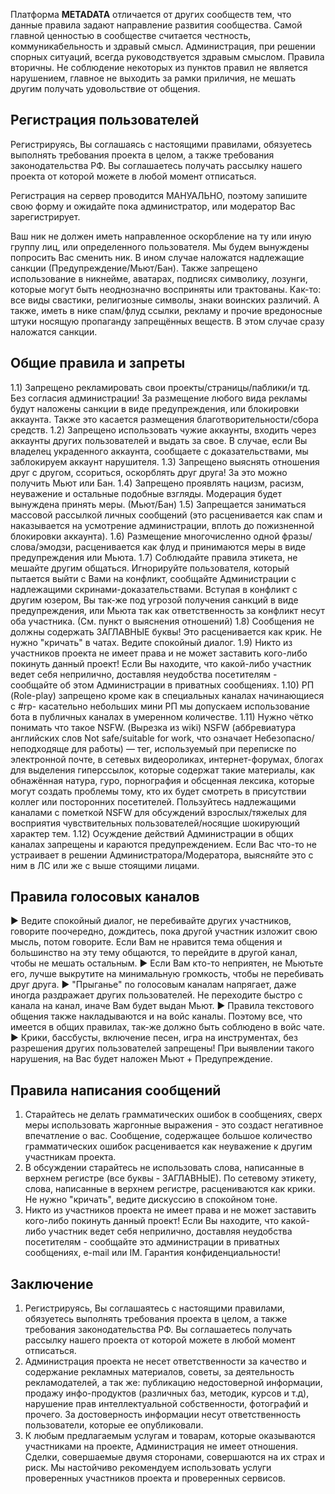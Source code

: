 Платформа **METADATA** отличается от других сообществ тем, что данные правила задают направление развития сообщества. Самой главной ценностью в сообществе считается честность, коммуникабельность и здравый смысл. Администрация, при решении спорных ситуаций, всегда руководствуется здравым смыслом. Правила вторичны. Не соблюдение некоторых из пунктов правил не является нарушением, главное не выходить за рамки приличия, не мешать другим получать удовольствие от общения.

## Регистрация пользователей

Регистрируясь, Вы соглашаясь с настоящими правилами, обязуетесь выполнять требования проекта в целом, а также требования законодательства РФ. Вы соглашаетесь получать рассылку нашего проекта от которой можете в любой момент отписаться.

Регистрация на сервер проводится МАНУАЛЬНО, поэтому запишите свою форму и ожидайте пока администратор, или модератор Вас зарегистрирует. 

Ваш ник не должен иметь направленное оскорбление на ту или иную группу лиц, или определенного пользователя. Мы будем вынуждены попросить Вас сменить ник. В ином случае наложатся надлежащие санкции (Предупреждение/Мьют/Бан).
Также запрещено использование в никнейме, аватарах, подписях символику, лозунги, которые могут быть неоднозначно восприняты или трактованы. Как-то: все виды свастики, религиозные символы, знаки воинских различий. А также, иметь в нике спам/флуд ссылки, рекламу и прочие вредоносные штуки носящую пропаганду запрещённых веществ. В этом случае сразу наложатся санкции.

## Общие правила и запреты

1.1) Запрещено рекламировать свои проекты/страницы/паблики/и тд. Без согласия администрации! За размещение любого вида рекламы будут наложены санкции в виде предупреждения, или блокировки аккаунта. 
Также это касается размещения благотворительности/сбора средств.
1.2) Запрещено использовать чужие аккаунты, входить через аккаунты других пользователей и выдать за свое. В случае, если Вы владелец украденного аккаунта, сообщаете с доказательствами, мы заблокируем аккаунт нарушителя.
1.3) Запрещено выяснять отношения друг с другом, ссориться, оскорблять друг друга! За это можно получить Мьют или Бан.
1.4) Запрещено проявлять нацизм, расизм, неуважение и остальные подобные взгляды. 
Модерация будет вынуждена принять меры. (Мьют/Бан)
1.5) Запрещается заниматься массовой рассылкой личных сообщений (это расценивается как спам и наказывается на усмотрение администрации, вплоть до пожизненной блокировки аккаунта).
1.6) Размещение многочисленно одной фразы/слова/эмодзи, расценивается как флуд и принимаются меры в виде предупреждения или Мьюта.
1.7) Соблюдайте правила этикета, не мешайте другим общаться. Игнорируйте пользователя, который пытается выйти с Вами на конфликт, сообщайте Администрации с надлежащими скринами-доказательствами. Вступая в конфликт с другим юзером, Вы так-же под угрозой получения санкций в виде предупреждения, или Мьюта так как ответственность за конфликт несут оба участника. (См. пункт о выяснения отношений)
1.8) Сообщения не должны содержать ЗАГЛАВНЫЕ буквы! Это расценивается как крик. Не нужно "кричать" в чатах. Ведите спокойный диалог.
1.9) Никто из участников проекта не имеет права и не может заставить кого-либо покинуть данный проект! Если Вы находите, что какой-либо участник ведет себя неприлично, доставляя неудобства посетителям - сообщайте об этом Администрации в приватных сообщениях.
1.10) РП (Role-play) запрещено кроме как в специальных каналах начинающиеся с #rp-
касательно небольших мини РП мы допускаем использование бота в публичных каналах в умеренном количестве. 
1.11) Нужно чётко понимать что такое NSFW. (Вырезка из wiki)
NSFW (аббревиатура английских слов Not safe/suitable for work, что означает Небезопасно/неподходяще для работы) — тег, используемый при переписке по электронной почте, в сетевых видеороликах, интернет-форумах, блогах для выделения гиперссылок, которые содержат такие материалы, как обнажённая натура, гуро, порнография и обсценная лексика, которые могут создать проблемы тому, кто их будет смотреть в присутствии коллег или посторонних посетителей. 
Пользуйтесь надлежащими каналами с пометкой NSFW для обсуждений взрослых/тяжелых для восприятия чувствительных пользователей/носящие шокирующий характер тем.
1.12) Осуждение действий Администрации в общих каналах запрещены и караются предупреждением. Если Вас что-то не устраивает в решении Администратора/Модератора, выясняйте это с ним в ЛС или же с выше стоящими лицами.

## Правила голосовых каналов

► Ведите спокойный диалог, не перебивайте других участников, говорите поочередно, дождитесь, пока другой участник изложит свою мысль, потом говорите. Если Вам не нравится тема общения и большинство на эту тему общаются, то перейдите в другой канал, чтобы не мешать остальным.
► Если Вам кто-то неприятен, не Мьютьте его, лучше выкрутите на минимальную громкость, чтобы не перебивать друг друга. 
► "Прыганье" по голосовым каналам напрягает, даже иногда раздражает других пользователей. Не переходите быстро с канала на канал, иначе Вам будет выдан Мьют.
► Правила текстового общения также накладываются и на войс каналы. Поэтому все, что имеется в общих правилах, так-же должно быть соблюдено в войс чате. 
► Крики, бассбусты, включение песен, игра на инструментах, без разрешения других пользователей запрещены! При выявлении такого нарушения, на Вас будет наложен Мьют + Предупреждение.

## Правила написания сообщений

1. Старайтесь не делать грамматических ошибок в сообщениях, сверх меры использовать жаргонные выражения - это создаст негативное впечатление о вас. Сообщение, содержащее большое количество грамматических ошибок расценивается как неуважение к другим участникам проекта.
2. В обсуждении старайтесь не использовать слова, написанные в верхнем регистре (все буквы - ЗАГЛАВНЫЕ). По сетевому этикету, слова, написанные в верхнем регистре, расцениваются как крики. Не нужно "кричать", ведите дискуссию в спокойном тоне.
3. Никто из участников проекта не имеет права и не может заставить кого-либо покинуть данный проект! Если Вы находите, что какой-либо участник ведет себя неприлично, доставляя неудобства посетителям - сообщайте это администрации в приватных сообщениях, e-mail или IM. Гарантия конфиденциальности!

## Заключение

1. Регистрируясь, Вы соглашаятесь с настоящими правилами, обязуетесь выполнять требования проекта в целом, а также требования законодательства РФ. Вы соглашаетесь получать рассылку нашего проекта от которой можете в любой момент отписаться.
2. Администрация проекта не несет ответственности за качество и содержание рекламных материалов, советы, за деятельность рекламодателей, а так же: публикацию недостоверной информации, продажу инфо-продуктов (различных баз, методик, курсов и т.д), нарушение прав интеллектуальной собственности, фотографий и прочего. За достоверность информации несут ответственность пользователи, которые ее опубликовали.
3. К любым предлагаемым услугам и товарам, которые оказываются участниками на проекте, Администрация не имеет отношения. Сделки, совершаемые двумя сторонами, совершаются на их страх и риск. Мы настойчиво рекомендуем использовать услуги проверенных участников проекта и проверенных сервисов.
